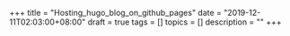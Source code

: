 +++
title = "Hosting_hugo_blog_on_github_pages"
date = "2019-12-11T02:03:00+08:00"
draft = true
tags = []
topics = []
description = ""
+++

